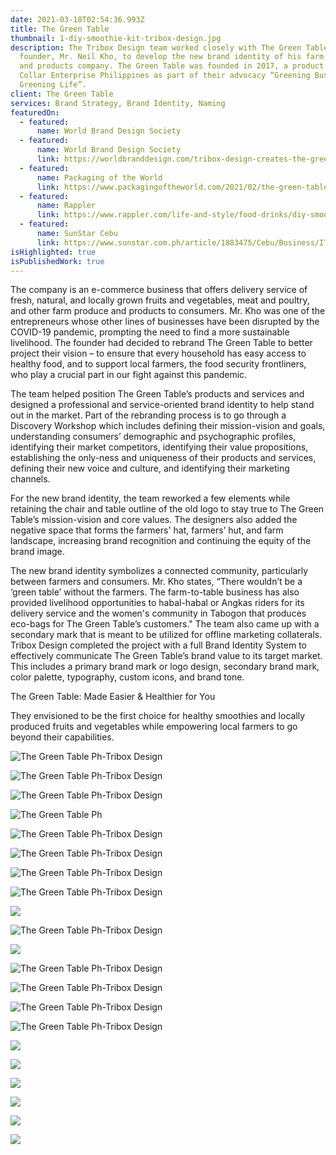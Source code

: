 ```yaml
---
date: 2021-03-18T02:54:36.993Z
title: The Green Table
thumbnail: 1-diy-smoothie-kit-tribox-design.jpg
description: The Tribox Design team worked closely with The Green Table’s
  founder, Mr. Neil Kho, to develop the new brand identity of his farm produce
  and products company. The Green Table was founded in 2017, a product of Green
  Collar Enterprise Philippines as part of their advocacy “Greening Business,
  Greening Life”.
client: The Green Table
services: Brand Strategy, Brand Identity, Naming
featuredOn:
  - featured:
      name: World Brand Design Society
  - featured:
      name: World Brand Design Society
      link: https://worldbranddesign.com/tribox-design-creates-the-green-table-brand-identity/
  - featured:
      name: Packaging of the World
      link: https://www.packagingoftheworld.com/2021/02/the-green-table.html
  - featured:
      name: Rappler
      link: https://www.rappler.com/life-and-style/food-drinks/diy-smoothie-kits-the-green-table-cebu
  - featured:
      name: SunStar Cebu
      link: https://www.sunstar.com.ph/article/1883475/Cebu/Business/IT-professional-takes-leap-in-opening-new-business
isHighlighted: true
isPublishedWork: true
---
```

The company is an e-commerce business that offers delivery service of fresh, natural, and locally grown fruits and vegetables, meat and poultry, and other farm produce and products to consumers. Mr. Kho was one of the entrepreneurs whose other lines of businesses have been disrupted by the COVID-19 pandemic, prompting the need to find a more sustainable livelihood. The founder had decided to rebrand The Green Table to better project their vision – to ensure that every household has easy access to healthy food, and to support local farmers, the food security frontliners, who play a crucial part in our fight against this pandemic. 

The team helped position The Green Table’s products and services and designed a professional and service-oriented brand identity to help stand out in the market. Part of the rebranding process is to go through a Discovery Workshop which includes defining their mission-vision and goals, understanding consumers’ demographic and psychographic profiles, identifying their market competitors, identifying their value propositions, establishing the only-ness and uniqueness of their products and services, defining their new voice and culture, and identifying their marketing channels.

For the new brand identity, the team reworked a few elements while retaining the chair and table outline of the old logo to stay true to The Green Table’s mission-vision and core values. The designers also added the negative space that forms the farmers' hat, farmers’ hut, and farm landscape, increasing brand recognition and continuing the equity of the brand image. 

The new brand identity symbolizes a connected community, particularly between farmers and consumers. Mr. Kho states, “There wouldn’t be a ‘green table’ without the farmers. The farm-to-table business has also provided livelihood opportunities to habal-habal or Angkas riders for its delivery service and the women's community in Tabogon that produces eco-bags for The Green Table’s customers." The team also came up with a secondary mark that is meant to be utilized for offline marketing collaterals. Tribox Design completed the project with a full Brand Identity System to effectively communicate The Green Table’s brand value to its target market. This includes a primary brand mark or logo design, secondary brand mark, color palette, typography, custom icons, and brand tone.

The Green Table: Made Easier & Healthier for You

They envisioned to be the first choice for healthy smoothies and locally produced fruits and vegetables while empowering local farmers to go beyond their capabilities.

![The Green Table Ph-Tribox Design](0-official-the-green-table-logo-tribox-design.jpg)

![The Green Table Ph-Tribox Design](2-official-the-green-smoothie-kit-tribox-design.jpg)

![The Green Table Ph-Tribox Design](3-official-the-green-smoothie-kit-tribox-design.jpg)

![The Green Table Ph](4-official-the-smoothie-kit-tribox-design.jpg)

![The Green Table Ph-Tribox Design](5-official-the-green-smoothie-kit-tribox-design.jpg)

![The Green Table Ph-Tribox Design](6-official-the-green-smoothie-kit-tribox-design.jpg)

![The Green Table Ph-Tribox Design](7-official-the-green-smoothie-kit-tribox-design.jpg)

![The Green Table Ph-Tribox Design](9-official-the-green-blended-smoothie-kit-tribox-design.jpg)

![](10-official-the-green-tagline-tribox-design.jpg)

![The Green Table Ph-Tribox Design](11-official-the-paper-bag-tribox-design.jpg)

![](12-official-the-billboard-2-tribox-design.jpg)

![The Green Table Ph-Tribox Design](13-official-the-door-tribox-design.jpg)

![The Green Table Ph-Tribox Design](14.1-official-the-logo-tribox-design.jpg)

![The Green Table Ph-Tribox Design](14-official-the-logo-tribox-design.jpg)

![The Green Table Ph-Tribox Design](15-official-the-staionary-tribox-design.jpg)

![](16-official-the-apron-tribox-design.jpg)

![](17-official-the-mug-tribox-design.png)

![](18-official-the-polo-tribox-design.jpg)

![](19-official-the-posters-tribox-design.jpg)

![](20-official-the-product-desc-tribox-design.jpg)

![](21-official-the-before-and-after-logo-tribox-design.jpg)